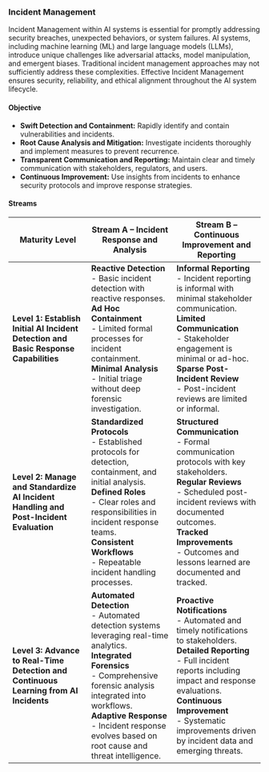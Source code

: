 ### Incident Management

Incident Management within AI systems is essential for promptly addressing security breaches, unexpected behaviors, or system failures. AI systems, including machine learning (ML) and large language models (LLMs), introduce unique challenges like adversarial attacks, model manipulation, and emergent biases. Traditional incident management approaches may not sufficiently address these complexities. Effective Incident Management ensures security, reliability, and ethical alignment throughout the AI system lifecycle.

#### Objective

* **Swift Detection and Containment:** Rapidly identify and contain vulnerabilities and incidents.
* **Root Cause Analysis and Mitigation:** Investigate incidents thoroughly and implement measures to prevent recurrence.
* **Transparent Communication and Reporting:** Maintain clear and timely communication with stakeholders, regulators, and users.
* **Continuous Improvement:** Use insights from incidents to enhance security protocols and improve response strategies.

#### Streams

| Maturity Level | Stream A – Incident Response and Analysis            | Stream B – Continuous Improvement and Reporting           |
|----------------|------------------------------------------------------|------------------------------------------------------------|
| **Level 1: Establish Initial AI Incident Detection and Basic Response Capabilities** | **Reactive Detection**<br>- Basic incident detection with reactive responses.<br>**Ad Hoc Containment**<br>- Limited formal processes for incident containment.<br>**Minimal Analysis**<br>- Initial triage without deep forensic investigation. | **Informal Reporting**<br>- Incident reporting is informal with minimal stakeholder communication.<br>**Limited Communication**<br>- Stakeholder engagement is minimal or ad-hoc.<br>**Sparse Post-Incident Review**<br>- Post-incident reviews are limited or informal. |
| **Level 2: Manage and Standardize AI Incident Handling and Post-Incident Evaluation** | **Standardized Protocols**<br>- Established protocols for detection, containment, and initial analysis.<br>**Defined Roles**<br>- Clear roles and responsibilities in incident response teams.<br>**Consistent Workflows**<br>- Repeatable incident handling processes. | **Structured Communication**<br>- Formal communication protocols with key stakeholders.<br>**Regular Reviews**<br>- Scheduled post-incident reviews with documented outcomes.<br>**Tracked Improvements**<br>- Outcomes and lessons learned are documented and tracked. |
| **Level 3: Advance to Real-Time Detection and Continuous Learning from AI Incidents** | **Automated Detection**<br>- Automated detection systems leveraging real-time analytics.<br>**Integrated Forensics**<br>- Comprehensive forensic analysis integrated into workflows.<br>**Adaptive Response**<br>- Incident response evolves based on root cause and threat intelligence. | **Proactive Notifications**<br>- Automated and timely notifications to stakeholders.<br>**Detailed Reporting**<br>- Full incident reports including impact and response evaluations.<br>**Continuous Improvement**<br>- Systematic improvements driven by incident data and emerging threats. |
